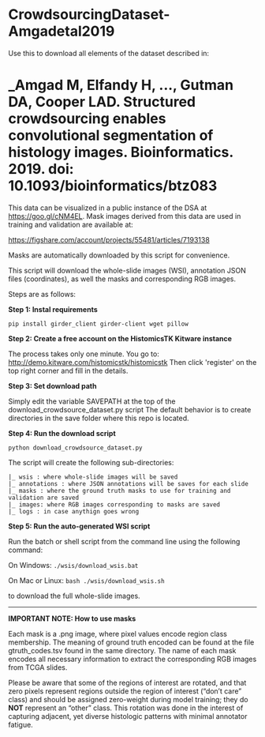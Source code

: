 # CrowdsourcingDataset-Amgadetal2019

Use this to download all elements of the dataset described in: 

# _Amgad M, Elfandy H, ..., Gutman DA, Cooper LAD. Structured crowdsourcing enables convolutional segmentation of histology images. Bioinformatics. 2019. doi: 10.1093/bioinformatics/btz083

This data can be visualized in a public instance of the DSA at https://goo.gl/cNM4EL. Mask images derived from this data are used in training and validation are available at: 

https://figshare.com/account/projects/55481/articles/7193138

Masks are automatically downloaded by this script for convenience.

This script will download the whole-slide images (WSI), annotation JSON files (coordinates), as well the masks and corresponding RGB images. 

Steps are as follows:

**Step 1: Instal requirements**
  
  `pip install girder_client girder-client wget pillow`
  
**Step 2: Create a free account on the HistomicsTK Kitware instance**
  
  The process takes only one minute. You go to:
  http://demo.kitware.com/histomicstk/histomicstk
  Then click 'register' on the top right corner and fill in the details.

**Step 3: Set download path**
  
  Simply edit the variable SAVEPATH at the top of the download_crowdsource_dataset.py script
  The default behavior is to create directories in the save folder where this repo is located.

**Step 4: Run the download script**
  
  `python download_crowdsource_dataset.py`
  
  The script will create the following sub-directories: 
  
    |_ wsis : where whole-slide images will be saved  
    |_ annotations : where JSON annotations will be saves for each slide
    |_ masks : where the ground truth masks to use for training and validation are saved
    |_ images: where RGB images corresponding to masks are saved
    |_ logs : in case anythign goes wrong

**Step 5: Run the auto-generated WSI script**

  Run the batch or shell script from the command line using the following command:
  
  On Windows:
    `./wsis/download_wsis.bat`
    
  On Mac or Linux:
    `bash ./wsis/download_wsis.sh`
  
  to download the full whole-slide images.
  
-------------------------------------------------

**IMPORTANT NOTE: How to use masks**

Each mask is a .png image, where pixel values encode region class membership. The meaning of ground truth encoded can be found at the file gtruth_codes.tsv found in the same directory. The name of each mask encodes all necessary information to extract the corresponding RGB images from TCGA slides.

Please be aware that some of the regions of interest are rotated, and that zero pixels represent regions outside the region of interest (“don’t care” class) and should be assigned zero-weight during model training; they do **NOT** represent an “other” class. This rotation was done in the interest of capturing adjacent, yet diverse histologic patterns with minimal annotator fatigue.
